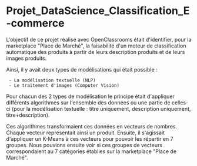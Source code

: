 # Projet_DataScience_Classification_E-commerce

L'objectif de ce projet réalisé avec OpenClassrooms était d'identifier, pour la marketplace "Place de Marché", la faisabilité d'un moteur de classification automatique des produits à partir de leurs description produits et de leurs images produits.

Ainsi, il y avait deux types de modélisations qui était possible :

     - La modélisation textuelle (NLP)
     - Le traitement d'images (Computer Vision)

Pour chacun des 2 types de modélisation le principe était d'appliquer différents algorithmes sur l'ensemble des données ou une partie de celles-ci (pour la modélisation textuelle : titre uniquement, description uniquement, titre+description).

Ces algorithmes transformaient ces données en vecteurs de nombres. Chaque vecteur représentait ainsi un produit. Ensuite, il s'agissait d'appliquer un K-Means à ces vecteurs pour pouvoir les répartir en 7 groupes. Nous pouvions ensuite voir si ces groupes de vecteurs correspondaient au 7 catégories établies sur la marketplace "Place de Marché".

